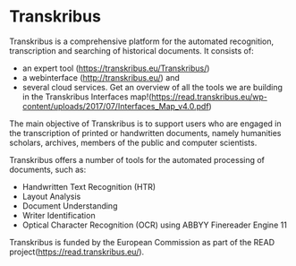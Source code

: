 # Transkribus

Transkribus is a comprehensive platform for the automated recognition, transcription and searching of historical documents. 
It consists of:
- an expert tool (https://transkribus.eu/Transkribus/)
- a webinterface (http://transkribus.eu/) and
- several cloud services.
Get an overview of all the tools we are building in the Transkribus Interfaces map!(https://read.transkribus.eu/wp-content/uploads/2017/07/Interfaces_Map_v4.0.pdf)

The main objective of Transkribus is to support users who are engaged in the transcription of printed or handwritten documents, namely humanities scholars, archives, members of the public and computer scientists.

Transkribus offers a number of tools for the automated processing of documents, such as:

- Handwritten Text Recognition (HTR)
- Layout Analysis
- Document Understanding
- Writer Identification
- Optical Character Recognition (OCR) using ABBYY Finereader Engine 11

Transkribus is funded by the European Commission as part of the READ project(https://read.transkribus.eu/).
